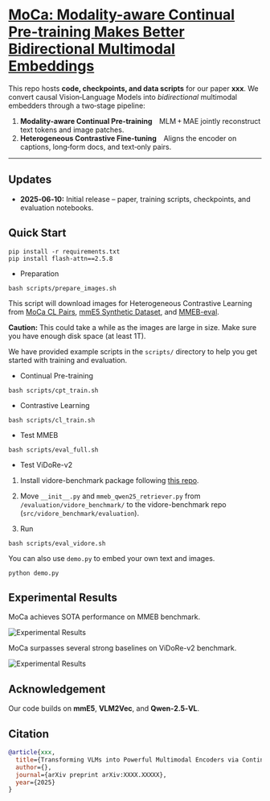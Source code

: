 # [MoCa: Modality-aware Continual Pre-training Makes Better Bidirectional Multimodal Embeddings](https://arxiv.org/abs/XXXX.XXXXX)

This repo hosts **code, checkpoints, and data scripts** for our paper **xxx**.
We convert causal Vision‑Language Models into *bidirectional* multimodal embedders through a two‑stage pipeline:

1. **Modality‑aware Continual Pre‑training** MLM + MAE jointly reconstruct text tokens and image patches.
2. **Heterogeneous Contrastive Fine‑tuning** Aligns the encoder on captions, long‑form docs, and text‑only pairs.

---

## Updates

- **2025‑06‑10:** Initial release – paper, training scripts, checkpoints, and evaluation notebooks.

## Quick Start

```
pip install -r requirements.txt
pip install flash-attn==2.5.8
```

- Preparation

```
bash scripts/prepare_images.sh
```

This script will download images for Heterogeneous Contrastive Learning from [MoCa CL Pairs](https://huggingface.co/datasets/intfloat/mmE5-MMEB-hardneg), [mmE5 Synthetic Dataset](https://huggingface.co/datasets/intfloat/mmE5-synthetic), and [MMEB-eval](https://huggingface.co/datasets/TIGER-Lab/MMEB-eval).

**Caution:** This could take a while as the images are large in size. Make sure you have enough disk space (at least 1T).

We have provided example scripts in the `scripts/` directory to help you get started with training and evaluation.

- Continual Pre-training
```
bash scripts/cpt_train.sh
```
- Contrastive Learning
```
bash scripts/cl_train.sh
```
- Test MMEB
```
bash scripts/eval_full.sh
```
- Test ViDoRe-v2

1. Install vidore-benchmark package following [this repo](https://github.com/illuin-tech/vidore-benchmark).

2. Move `__init__.py` and `mmeb_qwen25_retriever.py` from `/evaluation/vidore_benchmark/` to the vidore-benchmark repo (`src/vidore_benchmark/evaluation`).

3. Run
```
bash scripts/eval_vidore.sh
```

You can also use `demo.py` to embed your own text and images.
```
python demo.py
```

## Experimental Results
MoCa achieves SOTA performance on MMEB benchmark.

<img alt="Experimental Results" src="figures/mmeb.jpg">

MoCa surpasses several strong baselines on ViDoRe-v2 benchmark.

<img alt="Experimental Results" src="figures/vidore.jpg">


## Acknowledgement
Our code builds on **mmE5**, **VLM2Vec**, and **Qwen‑2.5‑VL**.

## Citation
```bibtex
@article{xxx,
  title={Transforming VLMs into Powerful Multimodal Encoders via Continual Pre-training},
  author={},
  journal={arXiv preprint arXiv:XXXX.XXXXX},
  year={2025}
}
```